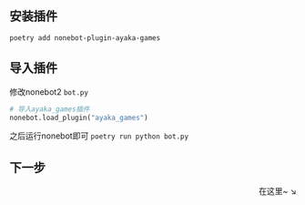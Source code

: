 ## 安装插件

 `poetry add nonebot-plugin-ayaka-games`

## 导入插件

修改nonebot2  `bot.py` 

```python
# 导入ayaka_games插件
nonebot.load_plugin("ayaka_games")
```

之后运行nonebot即可 `poetry run python bot.py`

## 下一步

<div align="right">
    在这里~ ↘
</div>


